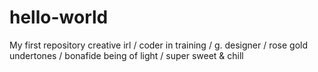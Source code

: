 # hello-world
My first repository
creative irl / coder in training / g. designer / rose gold undertones / bonafide being of light / super sweet & chill
